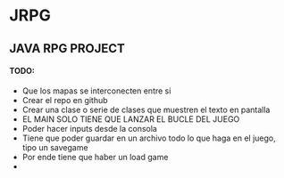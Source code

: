 # JRPG

## JAVA RPG PROJECT




#### TODO: 

* Que los mapas se interconecten entre si
* Crear el repo en github
* Crear una clase o serie de clases que muestren el texto en pantalla
* EL MAIN SOLO TIENE QUE LANZAR EL BUCLE DEL JUEGO
* Poder hacer inputs desde la consola
* Tiene que poder guardar en un archivo todo lo que haga en el juego, tipo un savegame
* Por ende tiene que haber un load game
* 